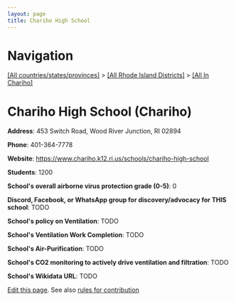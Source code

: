 ```yaml
---
layout: page
title: Chariho High School
---
```

# Navigation

[[All countries/states/provinces]](../../..) > [[All Rhode Island Districts]](../..) > [[All In Chariho]](..)

# Chariho High School (Chariho)

**Address**: 453 Switch Road, Wood River Junction, RI 02894

**Phone**: 401-364-7778

**Website**: <https://www.chariho.k12.ri.us/schools/chariho-high-school>

**Students**: 1200

**School's overall airborne virus protection grade (0-5)**: 0

**Discord, Facebook, or WhatsApp group for discovery/advocacy for THIS school**: TODO

**School's policy on Ventilation**: TODO

**School's Ventilation Work Completion**: TODO

**School's Air-Purification**: TODO

**School's CO2 monitoring to actively drive ventilation and filtration**: TODO

**School's Wikidata URL**: TODO


[Edit this page](https://github.com/ventilate-schools/RI/edit/main/./Chariho/Chariho_High_School.md). See also [rules for contribution](../../../contribution-rules/)